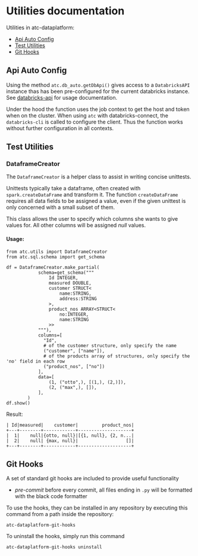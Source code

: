 # Utilities documentation

Utilities in atc-dataplatform:

* [Api Auto Config](#api-auto-config)
* [Test Utilities](#test-utilities)
* [Git Hooks](#git-hooks)

## Api Auto Config

Using the method `atc.db_auto.getDbApi()` gives access to a 
`DatabricksAPI` instance thas has been pre-configured for the 
current databricks instance. See [databricks-api](https://pypi.org/project/databricks-api/)
for usage documentation.

Under the hood the function uses the job context to get the host and token
when on the cluster. When using `atc` with databricks-connect, the `databricks-cli` is
called to configure the client. Thus the function works without further configuration
in all contexts.

## Test Utilities

### DataframeCreator

The `DataframeCreator` is a helper class to assist in writing concise unittests.

Unittests typically take a dataframe, often created with `spark.createDataFrame` and transform it.
The function `createDataFrame` requires all data fields to be assigned a value, even if the given unittest is only concerned with a small subset of them.

This class allows the user to specify which columns she wants to give values for. All other columns will be assigned *null* values.

#### Usage:

```python3
from atc.utils import DataframeCreator
from atc.sql.schema import get_schema

df = DataframeCreator.make_partial(
            schema=get_schema("""
                Id INTEGER,
                measured DOUBLE,
                customer STRUCT<
                    name:STRING,
                    address:STRING
                >,
                product_nos ARRAY<STRUCT<
                    no:INTEGER,
                    name:STRING
                >>
            """),
            columns=[
              "Id", 
              # of the customer structure, only specify the name
              ("customer", ["name"]),
              # of the products array of structures, only specify the 'no' field in each row
              ("product_nos", ["no"])
            ],
            data=[
                (1, ("otto",), [(1,), (2,)]),
                (2, ("max",), []),
            ],
        )
df.show()
```
Result:
```
| Id|measured|    customer|         product_nos|
+---+--------+------------+--------------------+
|  1|    null|{otto, null}|[{1, null}, {2, n...|
|  2|    null| {max, null}|                  []|
+---+--------+------------+--------------------+
```

## Git Hooks

A set of standard git hooks are included to provide useful functionality

- *pre-commit* before every commit, all files ending in `.py` will be formatted with the black code formatter

To use the hooks, they can be installed in any repository by executing this command from a path inside the repository:

    atc-dataplatform-git-hooks

To uninstall the hooks, simply run this command

    atc-dataplatform-git-hooks uninstall

